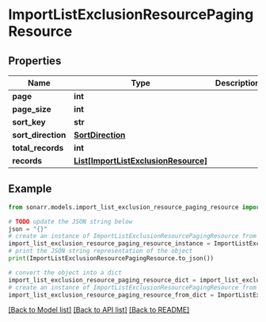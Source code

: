 # ImportListExclusionResourcePagingResource


## Properties

Name | Type | Description | Notes
------------ | ------------- | ------------- | -------------
**page** | **int** |  | [optional] 
**page_size** | **int** |  | [optional] 
**sort_key** | **str** |  | [optional] 
**sort_direction** | [**SortDirection**](SortDirection.md) |  | [optional] 
**total_records** | **int** |  | [optional] 
**records** | [**List[ImportListExclusionResource]**](ImportListExclusionResource.md) |  | [optional] 

## Example

```python
from sonarr.models.import_list_exclusion_resource_paging_resource import ImportListExclusionResourcePagingResource

# TODO update the JSON string below
json = "{}"
# create an instance of ImportListExclusionResourcePagingResource from a JSON string
import_list_exclusion_resource_paging_resource_instance = ImportListExclusionResourcePagingResource.from_json(json)
# print the JSON string representation of the object
print(ImportListExclusionResourcePagingResource.to_json())

# convert the object into a dict
import_list_exclusion_resource_paging_resource_dict = import_list_exclusion_resource_paging_resource_instance.to_dict()
# create an instance of ImportListExclusionResourcePagingResource from a dict
import_list_exclusion_resource_paging_resource_from_dict = ImportListExclusionResourcePagingResource.from_dict(import_list_exclusion_resource_paging_resource_dict)
```
[[Back to Model list]](../README.md#documentation-for-models) [[Back to API list]](../README.md#documentation-for-api-endpoints) [[Back to README]](../README.md)


